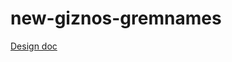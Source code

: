 # new-giznos-gremnames

[Design doc](https://docs.google.com/document/d/18zBEp0LUUpoWsv3ftf261qDJEt1Yt7n5LKMh9KarsPg/edit?usp=sharing)
